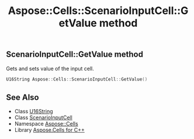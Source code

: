 ﻿---
title: Aspose::Cells::ScenarioInputCell::GetValue method
linktitle: GetValue
second_title: Aspose.Cells for C++ API Reference
description: 'Aspose::Cells::ScenarioInputCell::GetValue method. Gets and sets value of the input cell in C++.'
type: docs
weight: 900
url: /cpp/aspose.cells/scenarioinputcell/getvalue/
---
## ScenarioInputCell::GetValue method


Gets and sets value of the input cell.

```cpp
U16String Aspose::Cells::ScenarioInputCell::GetValue()
```

## See Also

* Class [U16String](../../u16string/)
* Class [ScenarioInputCell](../)
* Namespace [Aspose::Cells](../../)
* Library [Aspose.Cells for C++](../../../)
